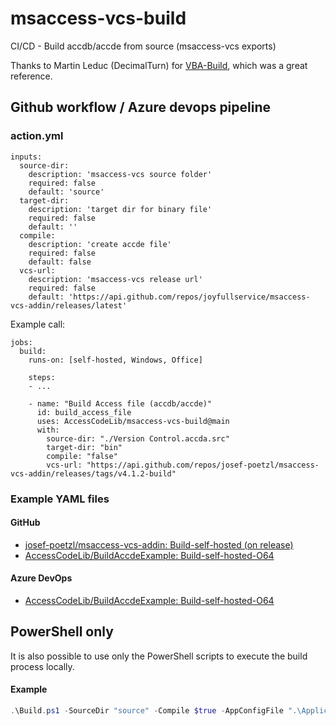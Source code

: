 # msaccess-vcs-build
CI/CD - Build accdb/accde from source (msaccess-vcs exports)

Thanks to Martin Leduc (DecimalTurn) for [VBA-Build](https://github.com/DecimalTurn/VBA-Build), which was a great reference.

## Github workflow / Azure devops pipeline

### action.yml
```
inputs:
  source-dir:
    description: 'msaccess-vcs source folder'
    required: false
    default: 'source'
  target-dir:
    description: 'target dir for binary file'
    required: false
    default: ''
  compile:
    description: 'create accde file'
    required: false
    default: false
  vcs-url:
    description: 'msaccess-vcs release url'
    required: false
    default: 'https://api.github.com/repos/joyfullservice/msaccess-vcs-addin/releases/latest'
```

Example call:
```
jobs:
  build:
    runs-on: [self-hosted, Windows, Office]

    steps:
    - ...

    - name: "Build Access file (accdb/accde)"
      id: build_access_file
      uses: AccessCodeLib/msaccess-vcs-build@main
      with:
        source-dir: "./Version Control.accda.src"
        target-dir: "bin"
        compile: "false"
        vcs-url: "https://api.github.com/repos/josef-poetzl/msaccess-vcs-addin/releases/tags/v4.1.2-build"
```

### Example YAML files
#### GitHub
* [josef-poetzl/msaccess-vcs-addin: Build-self-hosted (on release)](https://github.com/josef-poetzl/msaccess-vcs-addin/blob/main/.github/workflows/build-for-release.yml)
* [AccessCodeLib/BuildAccdeExample: Build-self-hosted-O64](https://github.com/AccessCodeLib/BuildAccdeExample/blob/main/.github/workflows/Build-self-hosted-O64.yml)

#### Azure DevOps
* [AccessCodeLib/BuildAccdeExample: Build-self-hosted-O64](https://github.com/AccessCodeLib/BuildAccdeExample/blob/main/.azure-devops/azure-pipelines.yml)

## PowerShell only
It is also possible to use only the PowerShell scripts to execute the build process locally.

#### Example
```powershell
.\Build.ps1 -SourceDir "source" -Compile $true -AppConfigFile ".\Application-Config.json"
```
